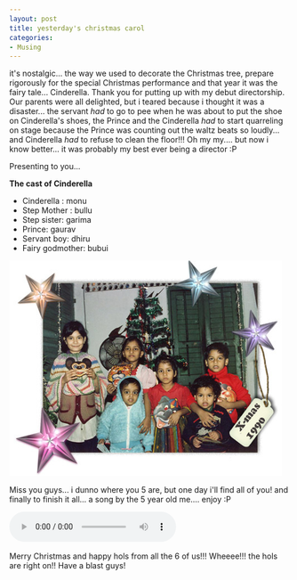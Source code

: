 ```yaml
---
layout: post
title: yesterday's christmas carol
categories:
- Musing
---
```



it's nostalgic... the way we used to decorate the Christmas tree, prepare rigorously for the special Christmas performance and that year it was the fairy tale... Cinderella. Thank you for putting up with my debut directorship. Our parents were all delighted, but i teared because i thought it was a disaster... the servant _had_ to go to pee when he was about to put the shoe on Cinderella's shoes, the Prince and the Cinderella _had_ to start quarreling on stage because the Prince was counting out the waltz beats so loudly... and Cinderella _had_ to refuse to clean the floor!!! Oh my my.... but now i know better... it was probably my best ever being a director :P

Presenting to you...

**The cast of Cinderella**

- Cinderella : monu
- Step Mother : bullu
- Step sister: garima
- Prince: gaurav
- Servant boy: dhiru
- Fairy godmother: bubui

![](/img/chi89076546781.jpg)

Miss you guys... i dunno where you 5 are, but one day i'll find all of you! and finally to finish it all... a song by the 5 year old me.... enjoy :P

<audio controls="controls">
  <source src="/audio/Away_in_a_Manger.mp3" type="audio/mpeg">
</audio>

Merry Christmas and happy hols from all the 6 of us!!! Wheeee!!! the hols are right on!! Have a blast guys!
